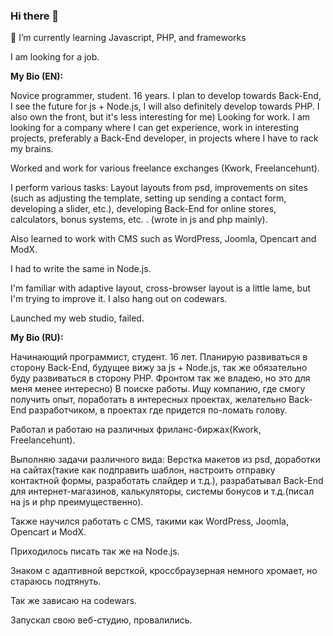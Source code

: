 ### Hi there 👋

🌱 I’m currently learning Javascript, PHP, and frameworks

I am looking for a job.

**My Bio (EN):** 

Novice programmer, student. 16 years. I plan to develop towards Back-End, I see the future for js + Node.js, I will also definitely develop towards PHP. I also own the front, but it's less interesting for me) Looking for work. I am looking for a company where I can get experience, work in interesting projects, preferably a Back-End developer, in projects where I have to rack my brains.

Worked and work for various freelance exchanges (Kwork, Freelancehunt).

I perform various tasks: Layout layouts from psd, improvements on sites (such as adjusting the template, setting up sending a contact form, developing a slider, etc.), developing Back-End for online stores, calculators, bonus systems, etc. . (wrote in js and php mainly).

Also learned to work with CMS such as WordPress, Joomla, Opencart and ModX.

I had to write the same in Node.js.

I'm familiar with adaptive layout, cross-browser layout is a little lame, but I'm trying to improve it.
I also hang out on codewars.

Launched my web studio, failed.



**My Bio (RU):**

Начинающий программист, студент. 16 лет. Планирую развиваться в сторону Back-End, будущее вижу за js + Node.js, так же обязательно буду развиваться в сторону PHP. Фронтом так же владею, но это для меня менее интересно) В поиске работы. Ищу компанию, где смогу получить опыт, поработать в интересных проектах, желательно Back-End разработчиком, в проектах где придется по-ломать голову.

Работал и работаю на различных фриланс-биржах(Kwork, Freelancehunt).

Выполняю задачи различного вида: Верстка макетов из psd, доработки на сайтах(такие как подправить шаблон, настроить отправку контактной формы, разработать слайдер и т.д.), разрабатывал Back-End для интернет-магазинов, калькуляторы, системы бонусов и т.д.(писал на js и php преимущественно).

Также научился работать с CMS, такими как WordPress, Joomla, Opencart и ModX.

Приходилось писать так же на Node.js.

Знаком с адаптивной версткой, кроссбраузерная немного хромает, но стараюсь подтянуть.

Так же зависаю на codewars.

Запускал свою веб-студию, провалились.

